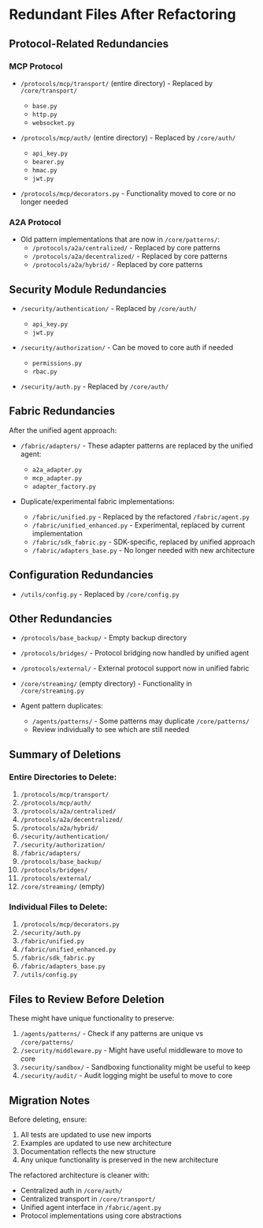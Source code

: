 # Redundant Files After Refactoring

## Protocol-Related Redundancies

### MCP Protocol
- `/protocols/mcp/transport/` (entire directory) - Replaced by `/core/transport/`
  - `base.py`
  - `http.py` 
  - `websocket.py`

- `/protocols/mcp/auth/` (entire directory) - Replaced by `/core/auth/`
  - `api_key.py`
  - `bearer.py`
  - `hmac.py`
  - `jwt.py`

- `/protocols/mcp/decorators.py` - Functionality moved to core or no longer needed

### A2A Protocol  
- Old pattern implementations that are now in `/core/patterns/`:
  - `/protocols/a2a/centralized/` - Replaced by core patterns
  - `/protocols/a2a/decentralized/` - Replaced by core patterns
  - `/protocols/a2a/hybrid/` - Replaced by core patterns

## Security Module Redundancies
- `/security/authentication/` - Replaced by `/core/auth/`
  - `api_key.py`
  - `jwt.py`

- `/security/authorization/` - Can be moved to core auth if needed
  - `permissions.py`
  - `rbac.py`

- `/security/auth.py` - Replaced by `/core/auth/`

## Fabric Redundancies
After the unified agent approach:

- `/fabric/adapters/` - These adapter patterns are replaced by the unified agent:
  - `a2a_adapter.py`
  - `mcp_adapter.py`
  - `adapter_factory.py`

- Duplicate/experimental fabric implementations:
  - `/fabric/unified.py` - Replaced by the refactored `/fabric/agent.py`
  - `/fabric/unified_enhanced.py` - Experimental, replaced by current implementation
  - `/fabric/sdk_fabric.py` - SDK-specific, replaced by unified approach
  - `/fabric/adapters_base.py` - No longer needed with new architecture

## Configuration Redundancies
- `/utils/config.py` - Replaced by `/core/config.py`

## Other Redundancies
- `/protocols/base_backup/` - Empty backup directory
- `/protocols/bridges/` - Protocol bridging now handled by unified agent
- `/protocols/external/` - External protocol support now in unified fabric

- `/core/streaming/` (empty directory) - Functionality in `/core/streaming.py`

- Agent pattern duplicates:
  - `/agents/patterns/` - Some patterns may duplicate `/core/patterns/`
  - Review individually to see which are still needed

## Summary of Deletions

### Entire Directories to Delete:
1. `/protocols/mcp/transport/`
2. `/protocols/mcp/auth/`
3. `/protocols/a2a/centralized/`
4. `/protocols/a2a/decentralized/`
5. `/protocols/a2a/hybrid/`
6. `/security/authentication/`
7. `/security/authorization/`
8. `/fabric/adapters/`
9. `/protocols/base_backup/`
10. `/protocols/bridges/`
11. `/protocols/external/`
12. `/core/streaming/` (empty)

### Individual Files to Delete:
1. `/protocols/mcp/decorators.py`
2. `/security/auth.py`
3. `/fabric/unified.py`
4. `/fabric/unified_enhanced.py`
5. `/fabric/sdk_fabric.py`
6. `/fabric/adapters_base.py`
7. `/utils/config.py`

## Files to Review Before Deletion
These might have unique functionality to preserve:

1. `/agents/patterns/` - Check if any patterns are unique vs `/core/patterns/`
2. `/security/middleware.py` - Might have useful middleware to move to core
3. `/security/sandbox/` - Sandboxing functionality might be useful to keep
4. `/security/audit/` - Audit logging might be useful to move to core

## Migration Notes

Before deleting, ensure:
1. All tests are updated to use new imports
2. Examples are updated to use new architecture
3. Documentation reflects the new structure
4. Any unique functionality is preserved in the new architecture

The refactored architecture is cleaner with:
- Centralized auth in `/core/auth/`
- Centralized transport in `/core/transport/`
- Unified agent interface in `/fabric/agent.py`
- Protocol implementations using core abstractions
